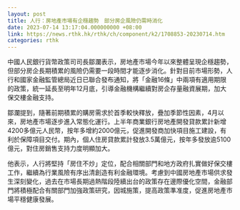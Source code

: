 ```yaml
---
layout: post
title: 人行：房地產市場有企穩趨勢　部分房企風險仍需時消化
date: 2023-07-14 13:17:04.000000000 +08:00
link: https://news.rthk.hk/rthk/ch/component/k2/1708853-20230714.htm
categories: rthk
---
```


中國人民銀行貨幣政策司司長鄒瀾表示，房地產市場今年以來整體呈現企穩趨勢，但部分房企長期積累的風險仍需要一段時間才能逐步消化。針對目前市場形勢，人行和國家金融監管總局近日已聯合發布通知，將「金融16條」中兩項有適用期限的政策，統一延長至明年12月底，引導金融機構繼續對房企存量融資展期，加大保交樓金融支持。

鄒瀾提到，隨著前期積累的購房需求於首季較快釋放，疊加季節性因素，4月以來，房地產市場逐步進入常態化運行。上半年商業銀行房地產開發貸款累計新增4200多億元人民幣，按年多增約2000億元，促進開發商加快項目施工建設，有利於保障項目交付。期內，個人住房貸款累計發放3.5萬億元，按年多發放逾5100億元，對住房銷售支持力度明顯加大。

他表示，人行將堅持「房住不炒」定位，配合相關部門和地方政府扎實做好保交樓工作，繼續為行業風險有序出清創造有利金融環境。考慮到中國房地產市場供求發生深刻變化，過去在市場長期過熱階段陸續出台的政策存在邊際優化空間，金融部門將積極配合有關部門加強政策研究，因城施策，提高政策準准度，促進房地產市場平穩健康發展。
